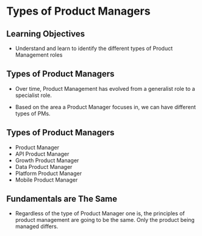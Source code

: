 # Types of Product Managers

## Learning Objectives

 - Understand and learn to identify the different types of Product Management roles


## Types of Product Managers

 - Over time, Product Management has evolved from a generalist role to a specialist role.

 - Based on the area a Product Manager focuses in, we can have different types of PMs.


## Types of Product Managers

 - Product Manager
 - API Product Manager
 - Growth Product Manager
 - Data Product Manager
 - Platform Product Manager
 - Mobile Product Manager

## Fundamentals are The Same

 - Regardless of the type of Product Manager one is, the principles of product management are going to be the same. Only the product being managed differs.